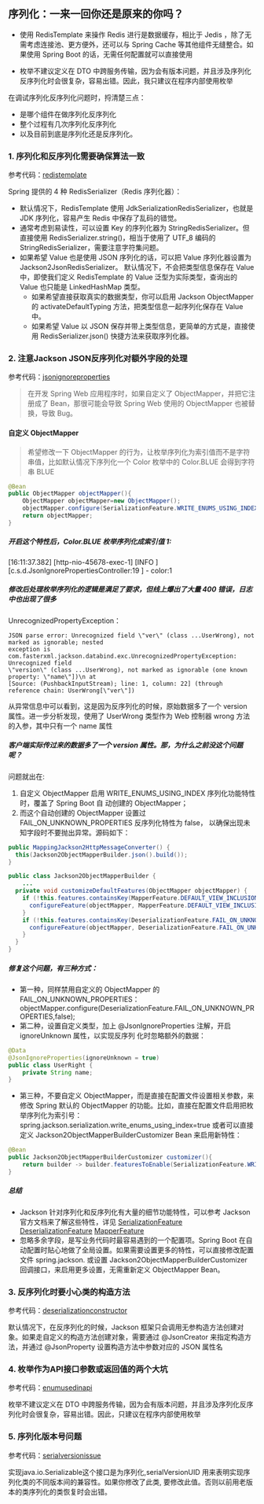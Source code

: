 ## 序列化：一来一回你还是原来的你吗？

- 使用 RedisTemplate 来操作 Redis 进行是数据缓存，相比于 Jedis ，除了无需考虑连接池、更方便外，还可以与 Spring Cache
  等其他组件无缝整合。如果使用 Spring Boot 的话，无需任何配置就可以直接使用

- 枚举不建议定义在 DTO 中跨服务传输，因为会有版本问题，并且涉及序列化反序列化时会很复杂，容易出错。因此，我只建议在程序内部使用枚举

在调试序列化反序列化问题时，捋清楚三点：

- 是哪个组件在做序列化反序列化
- 整个过程有几次序列化反序列化
- 以及目前到底是序列化还是反序列化。

### 1. 序列化和反序列化需要确保算法一致

参考代码：[redistemplate](redistemplate)

Spring 提供的 4 种 RedisSerializer（Redis 序列化器）：

- 默认情况下，RedisTemplate 使用 JdkSerializationRedisSerializer，也就是 JDK 序列化，容易产生 Redis
  中保存了乱码的错觉。
- 通常考虑到易读性，可以设置 Key 的序列化器为 StringRedisSerializer。但直接使用 RedisSerializer.string()，相当于使用了
  UTF_8 编码的 StringRedisSerializer，需要注意字符集问题。
- 如果希望 Value 也是使用 JSON 序列化的话，可以把 Value 序列化器设置为 Jackson2JsonRedisSerializer。
  默认情况下，不会把类型信息保存在 Value 中，即使我们定义 RedisTemplate 的 Value 泛型为实际类型，查询出的 Value 也只能是
  LinkedHashMap 类型。
    - 如果希望直接获取真实的数据类型，你可以启用 Jackson ObjectMapper 的 activateDefaultTyping
      方法，把类型信息一起序列化保存在 Value 中。
    - 如果希望 Value 以 JSON 保存并带上类型信息，更简单的方式是，直接使用 RedisSerializer.json()
      快捷方法来获取序列化器。

### 2. 注意Jackson JSON反序列化对额外字段的处理

参考代码：[jsonignoreproperties](jsonignoreproperties)

> 在开发 Spring Web 应用程序时，如果自定义了 ObjectMapper，并把它注册成了 Bean，那很可能会导致 Spring Web 使用的
> ObjectMapper 也被替换，导致 Bug。

#### 自定义 ObjectMapper

> 希望修改一下 ObjectMapper 的行为，让枚举序列化为索引值而不是字符串值，比如默认情况下序列化一个
> Color 枚举中的 Color.BLUE 会得到字符串 BLUE

```java
@Bean
public ObjectMapper objectMapper(){
    ObjectMapper objectMapper=new ObjectMapper();
    objectMapper.configure(SerializationFeature.WRITE_ENUMS_USING_INDEX,true);
    return objectMapper;
}
```

##### 开启这个特性后，Color.BLUE 枚举序列化成索引值 1:

[16:11:37.382] [http-nio-45678-exec-1] [INFO ] [c.s.d.JsonIgnorePropertiesController:19 ] - color:1

##### 修改后处理枚举序列化的逻辑是满足了要求，但线上爆出了大量 400 错误，日志中也出现了很多

UnrecognizedPropertyException：

```
JSON parse error: Unrecognized field \"ver\" (class ...UserWrong), not marked as ignorable; nested 
exception is com.fasterxml.jackson.databind.exc.UnrecognizedPropertyException: Unrecognized field 
\"version\" (class ...UserWrong), not marked as ignorable (one known property: \"name\"])\n at 
[Source: (PushbackInputStream); line: 1, column: 22] (through reference chain: UserWrong[\"ver\"])
```

从异常信息中可以看到，这是因为反序列化的时候，原始数据多了一个 version 属性。进一步分析发现，使用了 UserWrong 类型作为 Web
控制器 wrong 方法的入参，其中只有一个 name 属性

##### 客户端实际传过来的数据多了一个 version 属性。那，为什么之前没这个问题呢？

问题就出在:

1. 自定义 ObjectMapper 启用 WRITE_ENUMS_USING_INDEX 序列化功能特性时，覆盖了 Spring Boot 自
   动创建的 ObjectMapper；
2. 而这个自动创建的 ObjectMapper 设置过 FAIL_ON_UNKNOWN_PROPERTIES 反序列化特性为 false，
   以确保出现未知字段时不要抛出异常。源码如下：

```java
public MappingJackson2HttpMessageConverter() {
  this(Jackson2ObjectMapperBuilder.json().build());
}

public class Jackson2ObjectMapperBuilder {
    ...
  private void customizeDefaultFeatures(ObjectMapper objectMapper) {
    if (!this.features.containsKey(MapperFeature.DEFAULT_VIEW_INCLUSION)) {
      configureFeature(objectMapper, MapperFeature.DEFAULT_VIEW_INCLUSION, false);
    }
    if (!this.features.containsKey(DeserializationFeature.FAIL_ON_UNKNOWN_PROPERTIES)) {
      configureFeature(objectMapper, DeserializationFeature.FAIL_ON_UNKNOWN_PROPERTIES, false);
    }
  }
}
```

##### 修复这个问题，有三种方式：

- 第一种，同样禁用自定义的 ObjectMapper 的 FAIL_ON_UNKNOWN_PROPERTIES：
  objectMapper.configure(DeserializationFeature.FAIL_ON_UNKNOWN_PROPERTIES,false);
- 第二种，设置自定义类型，加上 @JsonIgnoreProperties 注解，开启 ignoreUnknown 属性，以实现反序列
  化时忽略额外的数据：

```java
@Data
@JsonIgnoreProperties(ignoreUnknown = true)
public class UserRight {
    private String name;
}
```

- 第三种，不要自定义 ObjectMapper，而是直接在配置文件设置相关参数，来修改 Spring 默认的
  ObjectMapper 的功能。比如，直接在配置文件启用把枚举序列化为索引号：
  spring.jackson.serialization.write_enums_using_index=true
  或者可以直接定义 Jackson2ObjectMapperBuilderCustomizer Bean 来启用新特性：

```java
@Bean
public Jackson2ObjectMapperBuilderCustomizer customizer(){
    return builder -> builder.featuresToEnable(SerializationFeature.WRITE_ENUMS_USING_INDEX);
}
```

##### 总结

- Jackson 针对序列化和反序列化有大量的细节功能特性，可以参考 Jackson 官方文档来了解这些特性，详见
  [SerializationFeature](https://fasterxml.github.io/jackson-databind/javadoc/2.10/com/fasterxml/jackson/databind/SerializationFeature.html)
  [DeserializationFeature](https://fasterxml.github.io/jackson-databind/javadoc/2.10/com/fasterxml/jackson/databind/DeserializationFeature.html)
  [MapperFeature](https://fasterxml.github.io/jackson-databind/javadoc/2.10/com/fasterxml/jackson/databind/MapperFeature.html)
- 忽略多余字段，是写业务代码时最容易遇到的一个配置项。Spring Boot 在自动配置时贴心地做了全局设置。如果需要设置更多的特性，可以直接修改配置文件
  spring.jackson. 或设置 Jackson2ObjectMapperBuilderCustomizer 回调接口，来启用更多设置，无需重新定义 ObjectMapper Bean。

### 3. 反序列化时要小心类的构造方法

参考代码：[deserializationconstructor](deserializationconstructor)

默认情况下，在反序列化的时候，Jackson 框架只会调用无参构造方法创建对象。如果走自定义的构造方法创建对象，需要通过
@JsonCreator 来指定构造方法，并通过 @JsonProperty 设置构造方法中参数对应的 JSON 属性名

### 4. 枚举作为API接口参数或返回值的两个大坑

参考代码：[enumusedinapi](enumusedinapi)

枚举不建议定义在 DTO 中跨服务传输，因为会有版本问题，并且涉及序列化反序列化时会很复杂，容易出错。因此，只建议在程序内部使用枚举

### 5. 序列化版本号问题

参考代码：[serialversionissue](serialversionissue)

实现java.io.Serializable这个接口是为序列化,serialVersionUID 用来表明实现序列化类的不同版本间的兼容性。如果你修改了此类,
要修改此值。否则以前用老版本的类序列化的类恢复时会出错。